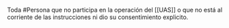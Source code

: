 Toda #Persona que no participa en la operación del [[UAS]] o que no está al corriente de las instrucciones ni dio su consentimiento explicito.